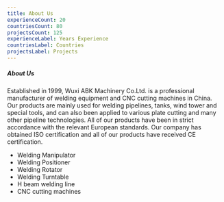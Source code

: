 ```yaml
---
title: About Us
experienceCount: 20
countriesCount: 80
projectsCount: 125
experienceLabel: Years Experience
countriesLabel: Countries
projectsLabel: Projects
---
```


##### About Us

Established in 1999, Wuxi ABK Machinery Co.Ltd. is a professional manufacturer of welding equipment and CNC cutting machines in China. Our products are mainly used for welding pipelines, tanks, wind tower and special tools, and can also been applied to various plate cutting and many other pipeline technologies. All of our products have been in strict accordance with the relevant European standards. Our company has obtained ISO certification and all of our products have received CE certification.

- Welding Manipulator
- Welding Positioner
- Welding Rotator
- Welding Turntable
- H beam welding line
- CNC cutting machines